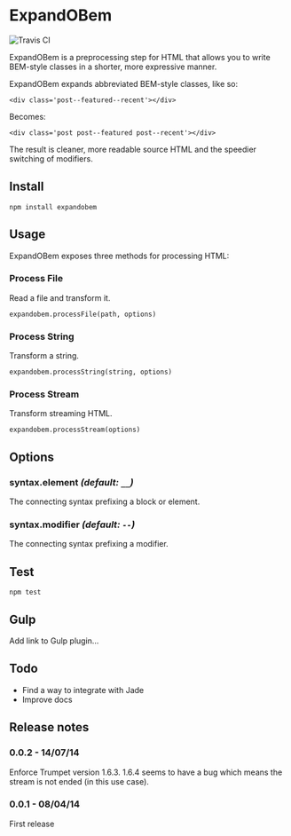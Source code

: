 # ExpandOBem

![Travis CI](https://travis-ci.org/juice49/ExpandOBem.svg?branch=master)

ExpandOBem is a preprocessing step for HTML that allows you to write BEM-style classes in a shorter, more expressive manner.

ExpandOBem expands abbreviated BEM-style classes, like so:

	<div class='post--featured--recent'></div>

Becomes:

	<div class='post post--featured post--recent'></div>
	
The result is cleaner, more readable source HTML and the speedier switching of modifiers.

## Install

	npm install expandobem

## Usage

ExpandOBem exposes three methods for processing HTML:

### Process File

Read a file and transform it.

	expandobem.processFile(path, options)

### Process String

Transform a string.

	expandobem.processString(string, options)

### Process Stream

Transform streaming HTML.
	
	expandobem.processStream(options)

## Options

### syntax.element <i>(default: `__`)</i>
The connecting syntax prefixing a block or element.

### syntax.modifier <i>(default: `--`)</i>
The connecting syntax prefixing a modifier.

## Test

	npm test

## Gulp

Add link to Gulp plugin...

## Todo

- Find a way to integrate with Jade
- Improve docs

## Release notes

### 0.0.2 - 14/07/14
Enforce Trumpet version 1.6.3. 1.6.4 seems to have a bug which means the stream is not ended (in this use case).

### 0.0.1 - 08/04/14
First release